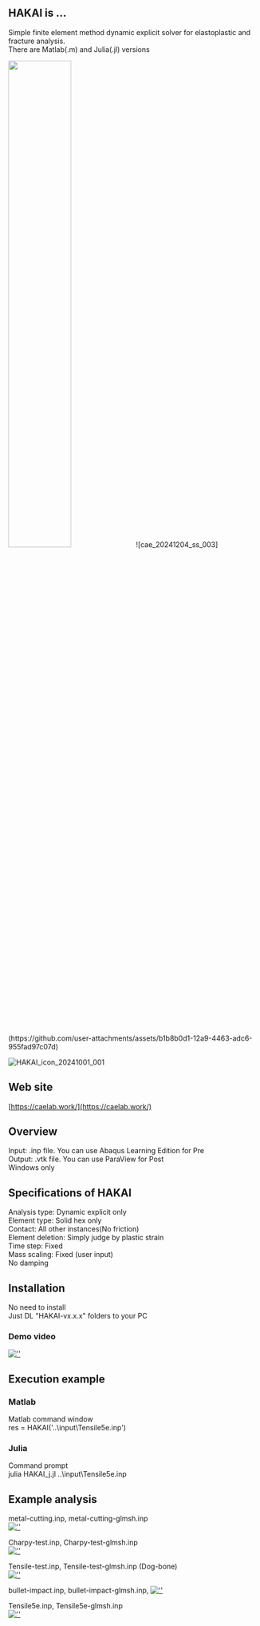 ## HAKAI is ...  
Simple finite element method dynamic explicit solver for elastoplastic and fracture analysis.  
There are Matlab(.m) and Julia(.jl) versions  

<img src="[***](https://github.com/user-attachments/assets/b1b8b0d1-12a9-4463-adc6-955fad97c07d).jpg" width="50%">
![cae_20241204_ss_003](https://github.com/user-attachments/assets/b1b8b0d1-12a9-4463-adc6-955fad97c07d)

![HAKAI_icon_20241001_001](https://github.com/user-attachments/assets/6307a870-0d5e-4274-8eec-c5a10ec388ce)

## Web site  
[https://caelab.work/](https://caelab.work/)
  
## Overview  
Input: .inp file. You can use Abaqus Learning Edition for Pre  
Output: .vtk file. You can use ParaView for Post  
Windows only  
  
## Specifications of HAKAI  
Analysis type: Dynamic explicit only  
Element type: Solid hex only  
Contact: All other instances(No friction)  
Element deletion: Simply judge by plastic strain  
Time step: Fixed  
Mass scaling: Fixed (user input)  
No damping  
  
## Installation  
No need to install  
Just DL "HAKAI-vx.x.x" folders to your PC  
### Demo video  
[![''](https://github.com/user-attachments/assets/35cd1b3b-4d7a-473d-9537-e63199070e8a)](https://youtu.be/XKaCQ7hLbfo)  
  
## Execution example  
### Matlab  
Matlab command window  
res = HAKAI('..\\input\\Tensile5e.inp')  
  
### Julia  
Command prompt  
julia HAKAI_j.jl ..\input\Tensile5e.inp  
  
## Example analysis  
metal-cutting.inp, metal-cutting-glmsh.inp  
[![''](https://github.com/user-attachments/assets/074c40b4-2ee5-4738-9152-57285dd7324f)](https://youtu.be/V5tDbxtWsfY)  
  
Charpy-test.inp, Charpy-test-glmsh.inp  
[![''](https://github.com/user-attachments/assets/34fed318-ca60-479c-9620-71e320c64c21)](https://youtu.be/05grq5s9JtM)  
  
Tensile-test.inp, Tensile-test-glmsh.inp (Dog-bone)  
[![''](https://github.com/user-attachments/assets/430d8c8f-69ab-41f7-9ad8-02c56e010f8b)](https://youtu.be/zrBSUzXMs58)  
  
bullet-impact.inp, bullet-impact-glmsh.inp, 
[![''](https://github.com/user-attachments/assets/46943222-3946-465b-9b9e-a4c64aeb565b)](https://youtu.be/RczUhYBTxVg)  
  
Tensile5e.inp, Tensile5e-glmsh.inp  
[![''](https://github.com/user-attachments/assets/0954b6b4-574d-4911-a83a-97b43eabf731)](https://youtu.be/7pOkPujlj1I)
  
